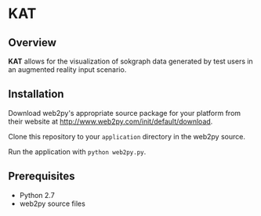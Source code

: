 # KAT

## Overview

**KAT** allows for the visualization of sokgraph data generated by test users in an augmented reality input scenario.

## Installation

Download web2py's appropriate source package for your platform from their website at <http://www.web2py.com/init/default/download>. 

Clone this repository to your `application` directory in the web2py source.

Run the application with `python web2py.py`.

## Prerequisites
* Python 2.7
* web2py source files
